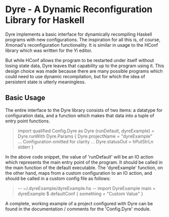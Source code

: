 Dyre - A Dynamic Reconfiguration Library for Haskell
====================================================

Dyre implements a basic interface for dynamically recompiling Haskell programs
with new configurations. The inspiration for all this is, of course, Xmonad's
reconfiguration functionality. It is similar in usage to the HConf library
which was written for the Yi editor.

But while HConf allows the program to be restarted under itself without losing
state data, Dyre leaves that capability up to the program using it. This design
choice was made because there are many possible programs which could need to use
dynamic recompilation, but for which the idea of persistent state is utterly
meaningless.

Basic Usage
-----------

The entire interface to the Dyre library consists of two items: a datatype for
configuration data, and a function which makes that data into a tuple of entry
point functions.

> import qualified Config.Dyre as Dyre
> (runDefault, dyreExample) = Dyre.runWith Dyre.Params
>     {
>     Dyre.projectName = "dyreExample"
>     ... Configuration omitted for clarity ...
>     Dyre.statusOut   = hPutStrLn stderr
>     }

In the above code snippet, the value of 'runDefault' will be an IO action which
represents the main entry point of the program. It should be called in the main
function of the default executable. The 'dyreExample' function, on the other
hand, maps from a custom configuration to an IO action, and should be called in
a custom config file as follows:

> -- ~/.dyreExample/dyreExample.hs --
> import DyreExample
> main = dyreExample $ defaultConf { something = "Custom Value" }

A complete, working example of a project configured with Dyre can be found in
the documentation / comments for the 'Config.Dyre' module.
